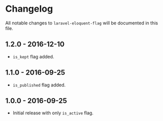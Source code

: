 # Changelog

All notable changes to `laravel-eloquent-flag` will be documented in this file.

## 1.2.0 - 2016-12-10

- `is_kept` flag added.

## 1.1.0 - 2016-09-25

- `is_published` flag added.

## 1.0.0 - 2016-09-25

- Initial release with only `is_active` flag.
